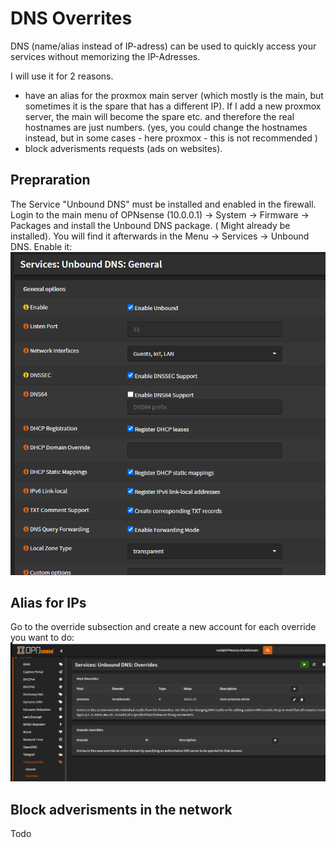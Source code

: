 # DNS Overrites

DNS (name/alias instead of IP-adress) can be used to quickly access your services without memorizing the IP-Adresses.

I will use it for 2 reasons.

- have an alias for the proxmox main server (which mostly is the main, but sometimes it is the spare that has a different IP). If I add a new proxmox server, the main will become the spare etc. and therefore the real hostnames are just numbers. (yes, you could change the hostnames instead, but in some cases - here proxmox - this is not recommended )
- block adverisments requests (ads on websites).

## Prepraration

The Service "Unbound DNS" must be installed and enabled in the firewall. Login to the main menu of OPNsense (10.0.0.1) -> System -> Firmware -> Packages and install the Unbound DNS package. ( Might already be installed). You will find it afterwards in the Menu -> Services -> Unbound DNS.
Enable it:
![Unbounad_General](2020-10-08-10-27-39.png)

## Alias for IPs

Go to the override subsection and create a new account for each override you want to do:
![Unbounad_Overrides](2020-10-08-10-29-42.png)

## Block adverisments in the network

Todo